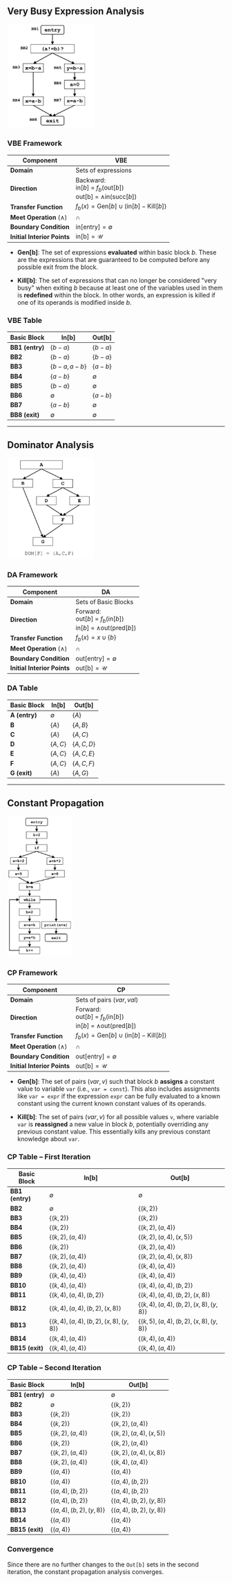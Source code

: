 ## Very Busy Expression Analysis

<img src="images/vbusy_exp.png" style="width: 40%">

### **VBE Framework**

| **Component**                 | VBE                                                                                               |
| ----------------------------- | ------------------------------------------------------------------------------------------------- |
| **Domain**                    | Sets of expressions                                                                               |
| **Direction**                 | Backward:<br>$\text{in}[b]$ = $f_b(\text{out}[b])$<br>out[b] = $\wedge \text{in}(\text{succ}[b])$ |
| **Transfer Function**         | $f_b(x) = \text{Gen}[b] \cup (\text{in}[b] - \text{Kill}[b])$                                     |
| **Meet Operation** ($\wedge$) | $\cap$                                                                                            |
| **Boundary Condition**        | $\text{in[entry]} = \emptyset$                                                                    |
| **Initial Interior Points**   | $\text{in[b]} = \mathcal{U}$                                                                      |

- **Gen[b]**: The set of expressions **evaluated** within basic block *b*. These are the expressions that are guaranteed to be computed before any possible exit from the block.

- **Kill[b]**: The set of expressions that can no longer be considered "very busy" when exiting *b* because at least one of the variables used in them is **redefined** within the block. In other words, an expression is killed if one of its operands is modified inside *b*.


### **VBE Table**

| **Basic Block** | **In[b]**                  | **Out[b]**            |
| --------------- | -------------------------- | --------------------- |
| **BB1 (entry)** | $\lbrace b-a \rbrace$      | $\lbrace b-a \rbrace$ |
| **BB2**         | $\lbrace b-a \rbrace$      | $\lbrace b-a \rbrace$ |
| **BB3**         | $\lbrace b-a, a-b \rbrace$ | $\lbrace a-b \rbrace$ |
| **BB4**         | $\lbrace a-b \rbrace$      | $\emptyset$           |
| **BB5**         | $\lbrace b-a \rbrace$      | $\emptyset$           |
| **BB6**         | $\emptyset$                | $\lbrace a-b \rbrace$ |
| **BB7**         | $\lbrace a-b \rbrace$      | $\emptyset$           |
| **BB8 (exit)**  | $\emptyset$                | $\emptyset$           |

---

## Dominator Analysis

<img src="images/dom_analysis.png" style="width: 40%">

### **DA Framework**

| **Component**                 | DA                                                                                                        |
| ----------------------------- | --------------------------------------------------------------------------------------------------------- |
| **Domain**                    | Sets of Basic Blocks                                                                                      |
| **Direction**                 | Forward:<br>$\text{out}[b]$ = $f_b(\text{in}[b])$<br>$\text{in}[b]$ = $\wedge \text{out}(\text{pred}[b])$ |
| **Transfer Function**         | $f_b(x) =  x \cup \lbrace b \rbrace$                                                                      |
| **Meet Operation** ($\wedge$) | $\cap$                                                                                                    |
| **Boundary Condition**        | $\text{out[entry]} = \emptyset$                                                                           |
| **Initial Interior Points**   | $\text{out[b]} = \mathcal{U}$                                                                             |

### **DA Table**

| **Basic Block** | **In[b]**              | **Out[b]**                |
| --------------- | ---------------------- | ------------------------- |
| **A (entry)**   | $\emptyset$            | $\lbrace A \rbrace$       |
| **B**           | $\lbrace A \rbrace$    | $\lbrace A, B \rbrace$    |
| **C**           | $\lbrace A \rbrace$    | $\lbrace A, C \rbrace$    |
| **D**           | $\lbrace A, C \rbrace$ | $\lbrace A, C, D \rbrace$ |
| **E**           | $\lbrace A, C \rbrace$ | $\lbrace A, C, E \rbrace$ |
| **F**           | $\lbrace A, C \rbrace$ | $\lbrace A, C, F \rbrace$ |
| **G (exit)**    | $\lbrace A \rbrace$    | $\lbrace A, G \rbrace$    |

---

## Constant Propagation

<img src="images/const_prop.png" style="width: 30%">


### **CP Framework**

| **Component**                 | CP                                                                                                        |
| ----------------------------- | --------------------------------------------------------------------------------------------------------- |
| **Domain**                    | Sets of pairs $(var, val)$                                                                                |
| **Direction**                 | Forward:<br>$\text{out}[b]$ = $f_b(\text{in}[b])$<br>$\text{in}[b]$ = $\wedge \text{out}(\text{pred}[b])$ |
| **Transfer Function**         | $f_b(x) =  \text{Gen}[b] \cup (\text{in}[b] - \text{Kill}[b])$                                            |
| **Meet Operation** ($\wedge$) | $\cap$                                                                                                    |
| **Boundary Condition**        | $\text{out[entry]} = \emptyset$                                                                           |
| **Initial Interior Points**   | $\text{out[b]} = \mathcal{U}$                                                                             |

- **Gen[b]**: The set of pairs $(var, v)$ such that block *b* **assigns** a constant value to variable `var` (i.e., `var = const`). This also includes assignments like `var = expr` if the expression `expr` can be fully evaluated to a known constant using the current known constant values of its operands.


- **Kill[b]**: The set of pairs $(var, v)$ for all possible values `v`, where variable `var` is **reassigned** a new value in block *b*, potentially overriding any previous constant value. This essentially kills any previous constant knowledge about `var`.

### **CP Table – First Iteration**

| **Basic Block** | **In[b]**                                                | **Out[b]**                                               |
| --------------- | -------------------------------------------------------- | -------------------------------------------------------- |
| **BB1 (entry)** | $\emptyset$                                              | $\emptyset$                                              |
| **BB2**         | $\emptyset$                                              | $\lbrace (k, 2) \rbrace$                                 |
| **BB3**         | $\lbrace (k, 2) \rbrace$                                 | $\lbrace (k, 2) \rbrace$                                 |
| **BB4**         | $\lbrace (k, 2) \rbrace$                                 | $\lbrace (k, 2), (a, 4) \rbrace$                         |
| **BB5**         | $\lbrace (k, 2), (a, 4) \rbrace$                         | $\lbrace (k, 2), (a, 4), (x, 5) \rbrace$                 |
| **BB6**         | $\lbrace (k, 2) \rbrace$                                 | $\lbrace (k, 2), (a, 4) \rbrace$                         |
| **BB7**         | $\lbrace (k, 2), (a, 4) \rbrace$                         | $\lbrace (k, 2), (a, 4), (x, 8) \rbrace$                 |
| **BB8**         | $\lbrace (k, 2), (a, 4) \rbrace$                         | $\lbrace (k, 4), (a, 4) \rbrace$                         |
| **BB9**         | $\lbrace (k, 4), (a, 4) \rbrace$                         | $\lbrace (k, 4), (a, 4) \rbrace$                         |
| **BB10**        | $\lbrace (k, 4), (a, 4) \rbrace$                         | $\lbrace (k, 4), (a, 4), (b, 2) \rbrace$                 |
| **BB11**        | $\lbrace (k, 4), (a, 4), (b, 2) \rbrace$                 | $\lbrace (k, 4), (a, 4), (b, 2), (x, 8) \rbrace$         |
| **BB12**        | $\lbrace (k, 4), (a, 4), (b, 2), (x, 8) \rbrace$         | $\lbrace (k, 4), (a, 4), (b, 2), (x, 8), (y, 8) \rbrace$ |
| **BB13**        | $\lbrace (k, 4), (a, 4), (b, 2), (x, 8), (y, 8) \rbrace$ | $\lbrace (k, 5), (a, 4), (b, 2), (x, 8), (y, 8) \rbrace$ |
| **BB14**        | $\lbrace (k, 4), (a, 4) \rbrace$                         | $\lbrace (k, 4), (a, 4) \rbrace$                         |
| **BB15 (exit)** | $\lbrace (k, 4), (a, 4) \rbrace$                         | $\lbrace (k, 4), (a, 4) \rbrace$                         |

### **CP Table – Second Iteration**

| **Basic Block** | **In[b]**                                | **Out[b]**                               |
| --------------- | ---------------------------------------- | ---------------------------------------- |
| **BB1 (entry)** | $\emptyset$                              | $\emptyset$                              |
| **BB2**         | $\emptyset$                              | $\lbrace (k, 2) \rbrace$                 |
| **BB3**         | $\lbrace (k, 2) \rbrace$                 | $\lbrace (k, 2) \rbrace$                 |
| **BB4**         | $\lbrace (k, 2) \rbrace$                 | $\lbrace (k, 2), (a, 4) \rbrace$         |
| **BB5**         | $\lbrace (k, 2), (a, 4) \rbrace$         | $\lbrace (k, 2), (a, 4), (x, 5) \rbrace$ |
| **BB6**         | $\lbrace (k, 2) \rbrace$                 | $\lbrace (k, 2), (a, 4) \rbrace$         |
| **BB7**         | $\lbrace (k, 2), (a, 4) \rbrace$         | $\lbrace (k, 2), (a, 4), (x, 8) \rbrace$ |
| **BB8**         | $\lbrace (k, 2), (a, 4) \rbrace$         | $\lbrace (k, 4), (a, 4) \rbrace$         |
| **BB9**         | $\lbrace (a, 4) \rbrace$                 | $\lbrace (a, 4) \rbrace$                 |
| **BB10**        | $\lbrace (a, 4) \rbrace$                 | $\lbrace (a, 4), (b, 2) \rbrace$         |
| **BB11**        | $\lbrace (a, 4), (b, 2) \rbrace$         | $\lbrace (a, 4), (b, 2) \rbrace$         |
| **BB12**        | $\lbrace (a, 4), (b, 2) \rbrace$         | $\lbrace (a, 4), (b, 2), (y, 8) \rbrace$ |
| **BB13**        | $\lbrace (a, 4), (b, 2), (y, 8) \rbrace$ | $\lbrace (a, 4), (b, 2), (y, 8) \rbrace$ |
| **BB14**        | $\lbrace (a, 4) \rbrace$                 | $\lbrace (a, 4) \rbrace$                 |
| **BB15 (exit)** | $\lbrace (a, 4) \rbrace$                 | $\lbrace (a, 4) \rbrace$                 |


### **Convergence**

Since there are no further changes to the `Out[b]` sets in the second iteration, the constant propagation analysis converges.
